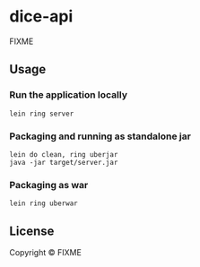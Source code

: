 # dice-api

FIXME

## Usage

### Run the application locally

`lein ring server`

### Packaging and running as standalone jar

```
lein do clean, ring uberjar
java -jar target/server.jar
```

### Packaging as war

`lein ring uberwar`

## License

Copyright ©  FIXME
